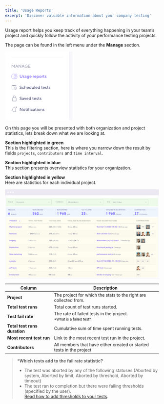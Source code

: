 ```yaml
---
title: 'Usage Reports'
excerpt: 'Discover valuable information about your company testing'
---
```


Usage report helps you keep track of everything happening in your team’s project and quickly follow the activity of your performance testing projects.

The page can be found in the left menu under the **Manage** section.

![Full UI](images/05-Usage-Reports/menu.png)

On this page you will be presented with both organization and project statistics, lets break down what we are looking at.

**Section highlighted in green**<br/>
This is the filtering section, here is where you narrow down the result by fields `projects`, `contributors` and `time interval`.

**Section highlighted in blue**<br/>
This section presents overview statistics for your organization.

**Section highlighted in yellow**<br/>
Here are statistics for each individual project.

![Full UI](images/05-Usage-Reports/full-ui.jpg)

| Column                       | Description                                                                           |
| ---------------------------- | ------------------------------------------------------------------------------------- |
| **Project**                  | The project for which the stats to the right are collected from.                      |
| **Total test runs**          | Total count of test runs started.                                                     |
| **Test fail rate**           | The rate of failed tests in the project. <br/><small>\*What is a failed test?</small> |
| **Total test runs duration** | Cumulative sum of time spent running tests.                                           |
| **Most recent test run**     | Link to the most recent test run in the project.                                      |
| **Contributors**             | All members that have either created or started tests in the project                  |

> \***Which tests add to the fail rate statistic?**
>
> - The test was aborted by any of the following statuses (Aborted by system, Aborted by limit, Aborted by threshold, Aborted by timeout)
> - The test ran to completion but there were failing thresholds (specified by the user).<br/>[Read how to add thresholds to your tests](/using-k6/thresholds).
